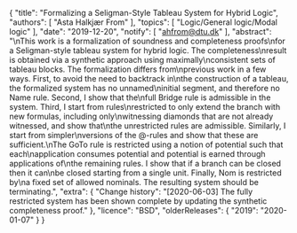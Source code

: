 {
    "title": "Formalizing a Seligman-Style Tableau System for Hybrid Logic",
    "authors": [
        "Asta Halkjær From"
    ],
    "topics": [
        "Logic/General logic/Modal logic"
    ],
    "date": "2019-12-20",
    "notify": [
        "ahfrom@dtu.dk"
    ],
    "abstract": "\nThis work is a formalization of soundness and completeness proofs\nfor a Seligman-style tableau system for hybrid logic. The completeness\nresult is obtained via a synthetic approach using maximally\nconsistent sets of tableau blocks. The formalization differs from\nprevious work in a few ways. First, to avoid the need to backtrack in\nthe construction of a tableau, the formalized system has no unnamed\ninitial segment, and therefore no Name rule. Second, I show that the\nfull Bridge rule is admissible in the system. Third, I start from rules\nrestricted to only extend the branch with new formulas, including only\nwitnessing diamonds that are not already witnessed, and show that\nthe unrestricted rules are admissible. Similarly, I start from simpler\nversions of the @-rules and show that these are sufficient.\nThe GoTo rule is restricted using a notion of potential such that each\napplication consumes potential and potential is earned through applications of\nthe remaining rules. I show that if a branch can be closed then it can\nbe closed starting from a single unit. Finally, Nom is restricted by\na fixed set of allowed nominals. The resulting system should be terminating.",
    "extra": {
        "Change history": "[2020-06-03] The fully restricted system has been shown complete by updating the synthetic completeness proof."
    },
    "licence": "BSD",
    "olderReleases": {
        "2019": "2020-01-07"
    }
}